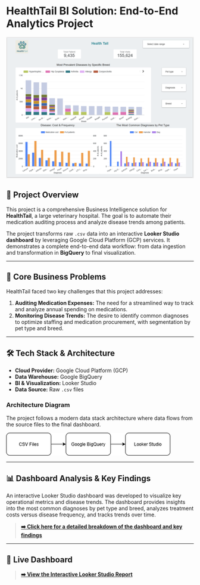 # HealthTail BI Solution: End-to-End Analytics Project

![Dashboard Preview](docs/dashboard_preview.png)

## 📄 Project Overview

This project is a comprehensive Business Intelligence solution for **HealthTail**, a large veterinary hospital. The goal is to automate their medication auditing process and analyze disease trends among patients.

The project transforms raw `.csv` data into an interactive **Looker Studio dashboard** by leveraging Google Cloud Platform (GCP) services. It demonstrates a complete end-to-end data workflow: from data ingestion and transformation in **BigQuery** to final visualization.

---

## 🚀 Core Business Problems

HealthTail faced two key challenges that this project addresses:

1.  **Auditing Medication Expenses:** The need for a streamlined way to track and analyze annual spending on medications.
2.  **Monitoring Disease Trends:** The desire to identify common diagnoses to optimize staffing and medication procurement, with segmentation by pet type and breed.

---

## 🛠️ Tech Stack & Architecture

* **Cloud Provider:** Google Cloud Platform (GCP)
* **Data Warehouse:** Google BigQuery
* **BI & Visualization:** Looker Studio
* **Data Source:** Raw `.csv` files

### Architecture Diagram

The project follows a modern data stack architecture where data flows from the source files to the final dashboard.

![Architecture](docs/architecture.png)

---

## 📊 Dashboard Analysis & Key Findings

An interactive Looker Studio dashboard was developed to visualize key operational metrics and disease trends. The dashboard provides insights into the most common diagnoses by pet type and breed, analyzes treatment costs versus disease frequency, and tracks trends over time.

> **[➡️ Click here for a detailed breakdown of the dashboard and key findings](docs/Dashboard_Analysis.md)**

---

## 🔗 Live Dashboard

> **[➡️ View the Interactive Looker Studio Report](https://lookerstudio.google.com/reporting/2ee942e6-b8f9-43f1-98a1-f98f33bad7d3)**
